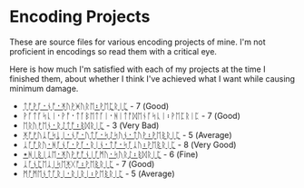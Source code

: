 # Encoding Projects

These are source files for various encoding projects of mine. I'm not proficient in encodings so read them with a critical eye. 

Here is how much I'm satisfied with each of my projects at the time I finished them, about whether I think I've achieved what I want while causing minimum damage.  

* [ᛏᚩᚹᚪ᛫​ᚾᚩ᛫​ᛡᚢᚹᚸᚢᚱᛖ᛬​ᚹᛖᛈᚱᛁᛈ​](../../../Encoding-Project-TY) - 7 (Good)
* ᚹᚪᛏᚪᛋᚳᛁ᛫​ᚹᚩ᛫​ᛏᚪᛒᛖᛏᚪᛁ᛫​ᚻᛁᛏᚩᛞᛖᚾᚪᛋᚳᛁ᛬​ᚹᛖᛈᚱᛁᛈ​ - 7 (Good)
* [ᛖᚱᚢᚠᛖᚾ᛫​ᚱᛇᛏᚩ᛬​ᛒᛞᚱᛁᛈ](2025/ᛖᚱᚢᚠᛖᚾ᛫​ᚱᛇᛏᚩ᛬​ᛒᛞᚱᛁᛈ) - 3 (Very Bad)
* [ᛡᚩᚠᚢᛣᚪᛋᚳᛁ᛫​ᚾᚩ᛫​ᚢᛏᚪ᛫​ᛋᛇᛋᚢᚾ᛫​ᛏᚢᚹ᛬​ᚹᛖᛒᚱᛁᛈ](2025/ᛡᚩᚠᚢᛣᚪᛋᚳᛁ᛫​ᚾᚩ᛫​ᚢᛏᚪ᛫​ᛋᛇᛋᚢᚾ᛫​ᛏᚢᚹ᛬​ᚹᛖᛒᚱᛁᛈ) - 5 (Average)
* [ᛣᚪᚩᚱᚢ᛫​ᚻᚪᚾᚪ᛫​ᚹᚪ᛫​ᚱᛁᚾ᛫​ᛏᚩ᛫​ᛋᚪᛣᚢ᛬​ᚹᛖᛒᚱᛁᛈ](2025/ᛣᚪᚩᚱᚢ᛫​ᚻᚪᚾᚪ᛫​ᚹᚪ᛫​ᚱᛁᚾ᛫​ᛏᚩ᛫​ᛋᚪᛣᚢ᛬​ᚹᛖᛒᚱᛁᛈ) - 8 (Very Good)
* [᛭​ᚻᛁᛒᛁᛣᛖ᛫​ᛡᚢᚹᚠᚩᚾᛁᚪᛗᚢ᛫​ᛋᚢᚱᛇ᛬​ᛒᛞᚱᛁᛈ](2025/᛭​ᚻᛁᛒᛁᛣᛖ᛫​ᛡᚢᚹᚠᚩᚾᛁᚪᛗᚢ᛫​ᛋᚢᚱᛇ᛬​ᛒᛞᚱᛁᛈ) - 6 (Fine)
* [ᛣᚪᚾᛈᛖᛣᛁᛋᛖᛡᚷᚩ᛬​ᚹᛖᛒᚱᛁᛈ](2025/ᛣᚪᚾᛈᛖᛣᛁᛋᛖᛡᚷᚩ᛬​ᚹᛖᛒᚱᛁᛈ) - 7 (Good)
* [ᛗᚩᛗᛖᚾᛏᚪᚱᛁ᛫​ᚱᛁᚱᛁ᛬​ᚹᛖᛒᚱᛁᛈ](2025/ᛗᚩᛗᛖᚾᛏᚪᚱᛁ᛫​ᚱᛁᚱᛁ᛬​ᚹᛖᛒᚱᛁᛈ) - 5 (Average)
